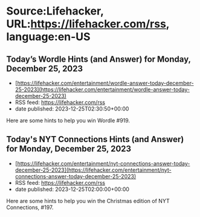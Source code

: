 # Source:Lifehacker, URL:https://lifehacker.com/rss, language:en-US

## Today’s Wordle Hints (and Answer) for Monday, December 25, 2023
 - [https://lifehacker.com/entertainment/wordle-answer-today-december-25-2023](https://lifehacker.com/entertainment/wordle-answer-today-december-25-2023)
 - RSS feed: https://lifehacker.com/rss
 - date published: 2023-12-25T02:30:50+00:00

Here are some hints to help you win Wordle #919.

## Today's NYT Connections Hints (and Answer) for Monday, December 25, 2023
 - [https://lifehacker.com/entertainment/nyt-connections-answer-today-december-25-2023](https://lifehacker.com/entertainment/nyt-connections-answer-today-december-25-2023)
 - RSS feed: https://lifehacker.com/rss
 - date published: 2023-12-25T02:00:00+00:00

Here are some hints to help you win the Christmas edition of NYT Connections, #197.

